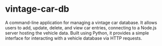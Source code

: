 # vintage-car-db
A command-line application for managing a vintage car database. It allows users to add, update, delete, and view car entries, connecting to a Node.js server hosting the vehicle data. Built using Python, it provides a simple interface for interacting with a vehicle database via HTTP requests.
